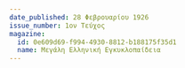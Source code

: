 ```yaml
---
date_published: 28 Φεβρουαρίου 1926
issue_number: 1ον Τεύχος
magazine:
  id: 0e609d69-f994-4930-8812-b188175f35d1
  name: Μεγάλη Ελληνική Εγκυκλοπαίδεια
---
```

